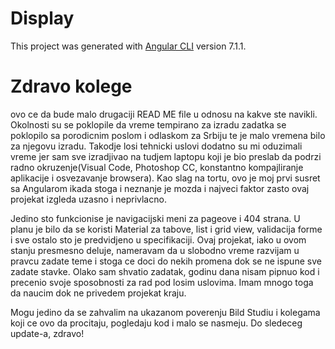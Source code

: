 # Display

This project was generated with [Angular CLI](https://github.com/angular/angular-cli) version 7.1.1.

# Zdravo kolege

ovo ce da bude malo drugaciji READ ME file u odnosu na kakve ste navikli. Okolnosti su se poklopile da vreme tempirano za izradu zadatka se poklopilo sa porodicnim poslom i odlaskom za Srbiju te je malo vremena bilo za njegovu izradu. Takodje losi tehnicki uslovi dodatno su mi oduzimali vreme jer sam sve izradjivao na tudjem laptopu koji je bio preslab da podrzi radno okruzenje(Visual Code, Photoshop CC, konstantno kompajliranje aplikacije i osvezavanje browsera). Kao slag na tortu, ovo je moj prvi susret sa Angularom ikada stoga i neznanje je mozda i najveci faktor zasto ovaj projekat izgleda uzasno i neprivlacno.

Jedino sto funkcionise je navigacijski meni za pageove i 404 strana. U planu je bilo da se koristi Material za tabove, list i grid view, validacija forme i sve ostalo sto je predvidjeno u specifikaciji. Ovaj projekat, iako u ovom stanju presmesno deluje, nameravam da u slobodno vreme razvijam u pravcu zadate teme i stoga ce doci do nekih promena dok se ne ispune sve zadate stavke. Olako sam shvatio zadatak, godinu dana nisam pipnuo kod i precenio svoje sposobnosti za rad pod losim uslovima. Imam mnogo toga da naucim dok ne privedem projekat kraju.

Mogu jedino da se zahvalim na ukazanom poverenju Bild Studiu i kolegama koji ce ovo da procitaju, pogledaju kod i malo se nasmeju. 
Do sledeceg update-a, zdravo!
